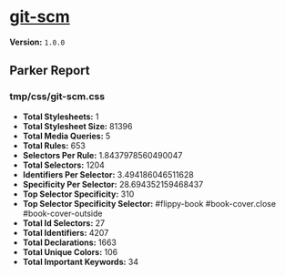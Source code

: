 # [git-scm]( http://git-scm.com )

**Version:** `1.0.0`

## Parker Report

### tmp/css/git-scm.css

- **Total Stylesheets:** 1
- **Total Stylesheet Size:** 81396
- **Total Media Queries:** 5
- **Total Rules:** 653
- **Selectors Per Rule:** 1.8437978560490047
- **Total Selectors:** 1204
- **Identifiers Per Selector:** 3.494186046511628
- **Specificity Per Selector:** 28.694352159468437
- **Top Selector Specificity:** 310
- **Top Selector Specificity Selector:** #flippy-book #book-cover.close #book-cover-outside
- **Total Id Selectors:** 27
- **Total Identifiers:** 4207
- **Total Declarations:** 1663
- **Total Unique Colors:** 106
- **Total Important Keywords:** 34

